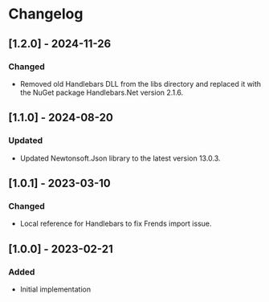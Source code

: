 # Changelog

## [1.2.0] - 2024-11-26
### Changed
- Removed old Handlebars DLL from the libs directory and replaced it with the NuGet package Handlebars.Net version 2.1.6.

## [1.1.0] - 2024-08-20
### Updated
- Updated Newtonsoft.Json library to the latest version 13.0.3.

## [1.0.1] - 2023-03-10
### Changed
- Local reference for Handlebars to fix Frends import issue.

## [1.0.0] - 2023-02-21
### Added
- Initial implementation